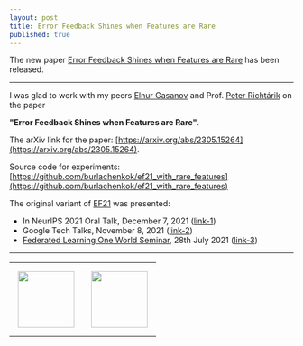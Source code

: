 ```yaml
---
layout: post
title: Error Feedback Shines when Features are Rare
published: true
---
```


The new paper [Error Feedback Shines when Features are Rare](https://arxiv.org/abs/2305.15264) has been released.

---

I was glad to work with my peers [Elnur Gasanov](https://elnurgasanov.com/) and Prof. [Peter Richtárik](https://richtarik.org/) on the paper 

**"Error Feedback Shines when Features are Rare"**.

The arXiv link for the paper: [https://arxiv.org/abs/2305.15264](https://arxiv.org/abs/2305.15264). 

Source code for experiments: [https://github.com/burlachenkok/ef21_with_rare_features](https://github.com/burlachenkok/ef21_with_rare_features)

The original variant of [EF21](https://arxiv.org/abs/2106.05203) was presented:

* In NeurIPS 2021 Oral Talk, December 7, 2021 ([link-1](https://nips.cc/Conferences/2021/Schedule?type=Oral))
* Google Tech Talks, November 8, 2021 ([link-2](https://youtu.be/aD3o_f7tf28?t=128))
* [Federated Learning One World Seminar](https://sites.google.com/view/one-world-seminar-series-flow/home?authuser=0), 28th July 2021 ([link-3](https://www.youtube.com/watch?v=rjWze5rcSUM&t=3367s&ab_channel=FederatedLearningOneWorldSeminar))

---

<table style="text-align:center;">
<tr>
<td style="padding:15px;text-align:center;vertical-align:middle;"> <img height="100px" src="https://burlachenkok.github.io/materials/KAUST-logo.svg"/> </td> 
<td style="padding:15px;text-align:center;vertical-align:middle;"> <img height="100px" src="https://burlachenkok.github.io/materials/SDAIA-Logo-2.png"/> </td> 
</tr>
</table>
